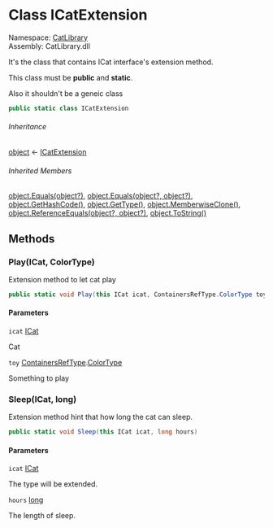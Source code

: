 ﻿# Class ICatExtension

Namespace: [CatLibrary](CatLibrary\.md)  
Assembly: CatLibrary\.dll

It's the class that contains ICat interface's extension method.
<p>This class must be <b>public</b> and <b>static</b>.</p>
<p>Also it shouldn't be a geneic class</p>

```csharp
public static class ICatExtension
```

###### Inheritance

[object](https://learn\.microsoft\.com/dotnet/api/system\.object) ← 
[ICatExtension](CatLibrary\.ICatExtension\.md)

###### Inherited Members

[object\.Equals\(object?\)](https://learn\.microsoft\.com/dotnet/api/system\.object\.equals\#system\-object\-equals\(system\-object\)), 
[object\.Equals\(object?, object?\)](https://learn\.microsoft\.com/dotnet/api/system\.object\.equals\#system\-object\-equals\(system\-object\-system\-object\)), 
[object\.GetHashCode\(\)](https://learn\.microsoft\.com/dotnet/api/system\.object\.gethashcode), 
[object\.GetType\(\)](https://learn\.microsoft\.com/dotnet/api/system\.object\.gettype), 
[object\.MemberwiseClone\(\)](https://learn\.microsoft\.com/dotnet/api/system\.object\.memberwiseclone), 
[object\.ReferenceEquals\(object?, object?\)](https://learn\.microsoft\.com/dotnet/api/system\.object\.referenceequals), 
[object\.ToString\(\)](https://learn\.microsoft\.com/dotnet/api/system\.object\.tostring)

## Methods

### <a id="CatLibrary_ICatExtension_Play_CatLibrary_ICat_CatLibrary_Core_ContainersRefType_ColorType_"></a>Play\(ICat, ColorType\)

Extension method to let cat play

```csharp
public static void Play(this ICat icat, ContainersRefType.ColorType toy)
```

#### Parameters

`icat` [ICat](CatLibrary\.ICat\.md)

Cat

`toy` [ContainersRefType](CatLibrary\.Core\.ContainersRefType\.md)\.[ColorType](CatLibrary\.Core\.ContainersRefType\.ColorType\.md)

Something to play

### <a id="CatLibrary_ICatExtension_Sleep_CatLibrary_ICat_System_Int64_"></a>Sleep\(ICat, long\)

Extension method hint that how long the cat can sleep.

```csharp
public static void Sleep(this ICat icat, long hours)
```

#### Parameters

`icat` [ICat](CatLibrary\.ICat\.md)

The type will be extended.

`hours` [long](https://learn\.microsoft\.com/dotnet/api/system\.int64)

The length of sleep.

